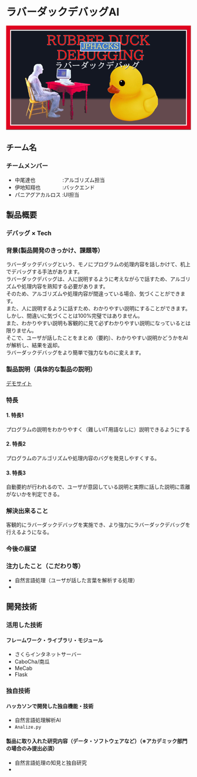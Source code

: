 # ラバーダックデバッグAI

<img src="duck.png">

## チーム名
### チームメンバー
- 中尾達也　　　　　 :アルゴリズム担当
- 伊地知翔也　　　　 :バックエンド
- パニアグアカルロス :UI担当

## 製品概要
### デバッグ × Tech
### 背景(製品開発のきっかけ、課題等）
ラバーダックデバッグという、モノにプログラムの処理内容を話しかけて、机上でデバッグする手法があります。  
ラバーダックデバッグは、人に説明するように考えながらで話すため、アルゴリズムや処理内容を熟知する必要があります。  
そのため、アルゴリズムや処理内容が間違っている場合、気づくことができます。  
また、人に説明するように話すため、わかりやすい説明にすることができます。  
しかし、間違いに気づくことは100%完璧ではありません。  
また、わかりやすい説明も客観的に見て必ずわかりやすい説明になっているとは限りません。  
そこで、ユーザが話したことをまとめ（要約）、わかりやすい説明かどうかをAIが解析し、結果を返却。  
ラバーダックデバッグをより簡単で強力なものに変えます。
### 製品説明（具体的な製品の説明）
<a href="http://jphacks-2020.app.idichi.tk/#"> デモサイト </a>
### 特長
#### 1. 特長1  
プログラムの説明をわかりやすく（難しいIT用語なしに）説明できるようにする
#### 2. 特長2
プログラムのアルゴリズムや処理内容のバグを発見しやすくする。
#### 3. 特長3
自動要約が行われるので、ユーザが意図している説明と実際に話した説明に乖離がないかを判定できる。
### 解決出来ること
客観的にラバーダックデバッグを実施でき、より強力にラバーダックデバッグを行えるようになる。
### 今後の展望
### 注力したこと（こだわり等）
* 自然言語処理（ユーザが話した言葉を解析する処理）
* 

## 開発技術
### 活用した技術
#### フレームワーク・ライブラリ・モジュール
- さくらインタネットサーバー
- CaboCha/南瓜
- MeCab
- Flask
### 独自技術
#### ハッカソンで開発した独自機能・技術
* 自然言語処理解析AI
* `Analize.py`

#### 製品に取り入れた研究内容（データ・ソフトウェアなど）（※アカデミック部門の場合のみ提出必須）
* 自然言語処理の知見と独自研究
* 

